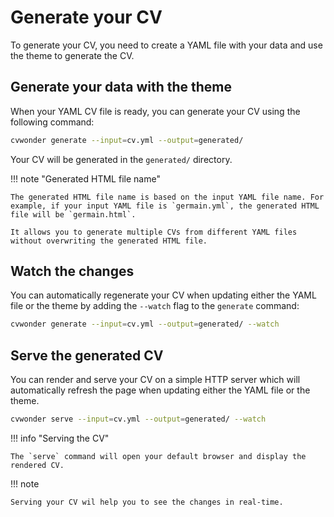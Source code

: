 # Generate your CV

To generate your CV, you need to create a YAML file with your data and use the theme to generate the CV.

## Generate your data with the theme

When your YAML CV file is ready, you can generate your CV using the following command:

```bash
cvwonder generate --input=cv.yml --output=generated/
```

Your CV will be generated in the `generated/` directory.

!!! note "Generated HTML file name"

    The generated HTML file name is based on the input YAML file name. For example, if your input YAML file is `germain.yml`, the generated HTML file will be `germain.html`.

    It allows you to generate multiple CVs from different YAML files without overwriting the generated HTML file.

## Watch the changes

You can automatically regenerate your CV when updating either the YAML file or the theme by adding the `--watch` flag to the `generate` command:

```bash
cvwonder generate --input=cv.yml --output=generated/ --watch
```

## Serve the generated CV

You can render and serve your CV on a simple HTTP server which will automatically refresh the page when updating either the YAML file or the theme.

```bash
cvwonder serve --input=cv.yml --output=generated/ --watch
```

!!! info "Serving the CV"

    The `serve` command will open your default browser and display the rendered CV.

!!! note

    Serving your CV wil help you to see the changes in real-time.
